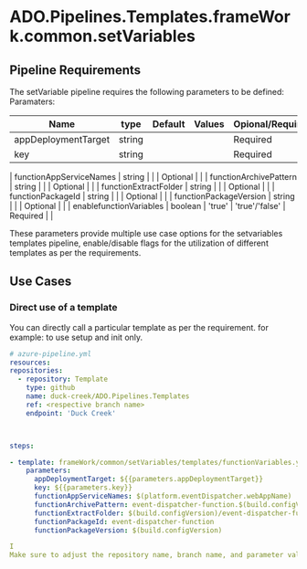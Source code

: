 # ADO.Pipelines.Templates.frameWork.common.setVariables





## Pipeline Requirements

The setVariable pipeline requires the following parameters to be defined:
Paramaters:


| Name  | type | Default | Values | Opional/Required | Comments |
| ------------- | ------------- | ------------- | ------------- | ------------- | ------------- |
| appDeploymentTarget | string | | | Required | |
| key | string | | | Required | |

| functionAppServiceNames | string | | | Optional | |
| functionArchivePattern | string | | | Optional | |
| functionExtractFolder | string | | | Optional | |
| functionPackageId | string | | | Optional | |
| functionPackageVersion | string | | | Optional | |
| enablefunctionVariables | boolean | 'true' | 'true'/'false' | Required | |


  These parameters provide multiple use case options for the setvariables templates pipeline, enable/disable flags for the utilization of different templates as per the requirements.


## Use Cases

### Direct use of a template

You can directly call a particular template as per the requirement. for example: to use setup and init only.

  ```yaml
  # azure-pipeline.yml
  resources:
  repositories:
    - repository: Template
      type: github
      name: duck-creek/ADO.Pipelines.Templates
      ref: <respective branch name>
      endpoint: 'Duck Creek'



  steps:

  - template: frameWork/common/setVariables/templates/functionVariables.yml
      parameters: 
        appDeploymentTarget: ${{parameters.appDeploymentTarget}}
        key: ${{parameters.key}}
        functionAppServiceNames: $(platform.eventDispatcher.webAppName)
        functionArchivePattern: event-dispatcher-function.$(build.configVersion).*
        functionExtractFolder: $(build.configVersion)/event-dispatcher-function
        functionPackageId: event-dispatcher-function
        functionPackageVersion: $(build.configVersion)

I
Make sure to adjust the repository name, branch name, and parameter values according to your project's requirements.

  ```
